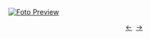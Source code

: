 [![Foto Preview](preview/n250.avif)](https://20essentials.github.io/project-000-250)

<div align="center" style="display: flex; justify-content: center;">
  <a  href="https://github.com/20essentials/project-000-249" target="_blank">&#8592;</a>
  &nbsp;&nbsp;
  <a  href="https://github.com/20essentials/project-000-251" target="_blank">&#8594;</a>
</div>
